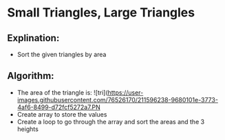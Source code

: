 # Small Triangles, Large Triangles

 ## Explination:
  - Sort the given triangles by area
 ## Algorithm:
  - The area of the triangle is:
  ![tri](https://user-images.githubusercontent.com/76526170/211596238-9680101e-3773-4af6-8499-d72fcf5272a7.PN
  - Create array to store the values 
  - Create a loop to go through the array and sort the areas and the 3 heights
  
